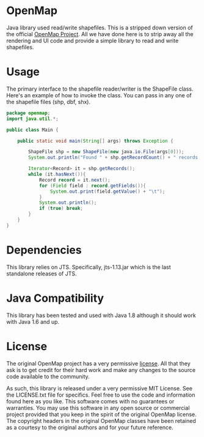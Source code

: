 # OpenMap
Java library used read/write shapefiles. This is a stripped down version of the official [OpenMap Project](https://github.com/OpenMap-java/openmap).
All we have done here is to strip away all the rendering and UI code and provide a simple library to read and write shapefiles.


# Usage
The primary interface to the shapefile reader/writer is the ShapeFile class.
Here's an example of how to invoke the class. You can pass in any one of the shapefile files (shp, dbf, shx).

``` java
package openmap;
import java.util.*;

public class Main {

    public static void main(String[] args) throws Exception {

        ShapeFile shp = new ShapeFile(new java.io.File(args[0]));
        System.out.println("Found " + shp.getRecordCount() + " records in the shapefile");

        Iterator<Record> it = shp.getRecords();
        while (it.hasNext()){
            Record record = it.next();
            for (Field field : record.getFields()){
                System.out.print(field.getValue() + "\t");
            }
            System.out.println();
            if (true) break;
        }
    }
}
```


# Dependencies
This library relies on JTS. Specifically, jts-1.13.jar which is the last standalone releases of JTS.


# Java Compatibility
This library has been tested and used with Java 1.8 although it should work with Java 1.6 and up.


# License
The original OpenMap project has a very permissive [license](https://github.com/OpenMap-java/openmap/blob/master/LICENSE).
All that they ask is to get credit for their hard work and make any changes to the source code available to the community.

As such, this library is released under a very permissive MIT License. See the LICENSE.txt file for specifics.
Feel free to use the code and information found here as you like. This software comes with no guarantees or warranties.
You may use this software in any open source or commercial project provided that you keep in the spirit of the original
OpenMap license. The copyright headers in the original OpenMap classes have been retained as a courtesy to the original
authors and for your future reference.